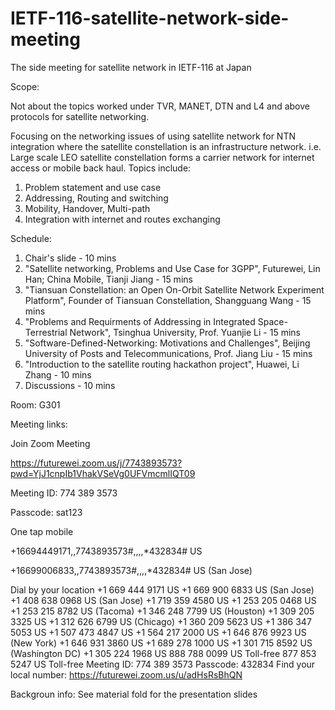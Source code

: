 # IETF-116-satellite-network-side-meeting
The side meeting for satellite network in IETF-116 at Japan

Scope:

Not about the topics worked under TVR, MANET, DTN and L4 and above protocols for satellite networking.

Focusing on the networking issues of using satellite network for NTN integration where the satellite constellation is an infrastructure network. 
i.e. Large scale LEO satellite constellation forms a carrier network for internet access or mobile back haul. Topics include:

1.  Problem statement and use case
2.  Addressing, Routing and switching
3.  Mobility, Handover, Multi-path
4.  Integration with internet and routes exchanging

Schedule:
1. Chair's slide - 10 mins
2. "Satellite networking, Problems and Use Case for 3GPP", Futurewei, Lin Han; China Mobile, Tianji Jiang - 15 mins
3. "Tiansuan Constellation: an Open On-Orbit Satellite Network Experiment Platform", Founder of Tiansuan Constellation, Shangguang Wang - 15 mins
4. "Problems and Requirments of Addressing in Integrated Space-Terrestrial Network", Tsinghua University, Prof. Yuanjie Li - 15 mins
5. "Software-Defined-Networking: Motivations and Challenges", Beijing University of Posts and Telecommunications, Prof. Jiang Liu - 15 mins
6. "Introduction to the satellite routing hackathon project", Huawei, Li Zhang - 10 mins
7. Discussions - 10 mins


Room:
G301

Meeting links:

Join Zoom Meeting

https://futurewei.zoom.us/j/7743893573?pwd=YjJ1cnpIb1VhakVSeVg0UFVmcmlIQT09

Meeting ID: 774 389 3573

Passcode: sat123

One tap mobile

+16694449171,,7743893573#,,,,*432834# US

+16699006833,,7743893573#,,,,*432834# US (San Jose)


Dial by your location
        +1 669 444 9171 US
        +1 669 900 6833 US (San Jose)
        +1 408 638 0968 US (San Jose)
        +1 719 359 4580 US
        +1 253 205 0468 US
        +1 253 215 8782 US (Tacoma)
        +1 346 248 7799 US (Houston)
        +1 309 205 3325 US
        +1 312 626 6799 US (Chicago)
        +1 360 209 5623 US
        +1 386 347 5053 US
        +1 507 473 4847 US
        +1 564 217 2000 US
        +1 646 876 9923 US (New York)
        +1 646 931 3860 US
        +1 689 278 1000 US
        +1 301 715 8592 US (Washington DC)
        +1 305 224 1968 US
        888 788 0099 US Toll-free
        877 853 5247 US Toll-free
Meeting ID: 774 389 3573
Passcode: 432834
Find your local number: https://futurewei.zoom.us/u/adHsRsBhQN

Backgroun info:
See material fold for the presentation slides
